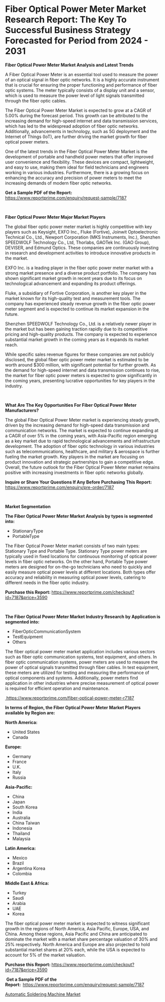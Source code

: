 <p><h1>Fiber Optical Power Meter Market Research Report: The Key To Successful Business Strategy Forecasted for Period from 2024 - 2031</h1></p><p><strong>Fiber Optical Power Meter Market Analysis and Latest Trends</strong></p>
<p><p>A Fiber Optical Power Meter is an essential tool used to measure the power of an optical signal in fiber optic networks. It is a highly accurate instrument that is crucial for ensuring the proper functioning and performance of fiber optic systems. The meter typically consists of a display unit and a sensor, which is used to measure the power level of light signals transmitted through the fiber optic cables.</p><p>The Fiber Optical Power Meter Market is expected to grow at a CAGR of 5.00% during the forecast period. This growth can be attributed to the increasing demand for high-speed internet and data transmission services, which has led to the widespread adoption of fiber optic networks. Additionally, advancements in technology, such as 5G deployment and the Internet of Things (IoT), are further driving the market growth for fiber optical power meters.</p><p>One of the latest trends in the Fiber Optical Power Meter Market is the development of portable and handheld power meters that offer improved user convenience and flexibility. These devices are compact, lightweight, and easy to use, making them ideal for field technicians and engineers working in various industries. Furthermore, there is a growing focus on enhancing the accuracy and precision of power meters to meet the increasing demands of modern fiber optic networks.</p></p>
<p><strong>Get a Sample PDF of the Report:&nbsp;</strong> <a href="https://www.reportprime.com/enquiry/request-sample/7187">https://www.reportprime.com/enquiry/request-sample/7187</a></p>
<p>&nbsp;</p>
<p><strong>Fiber Optical Power Meter Major Market Players</strong></p>
<p><p>The global fiber optic power meter market is highly competitive with key players such as Keysight, EXFO Inc., Fluke (Fortive), Joinwit Optoelectronic Technical Co., Ltd., Newport Corporation (MKS Instruments, Inc.), Shenzhen SPEEDWOLF Technology Co., Ltd, Thorlabs, GAOTek Inc. (GAO Group), DEVISER, and Edmund Optics. These companies are continuously investing in research and development activities to introduce innovative products in the market.</p><p>EXFO Inc. is a leading player in the fiber optic power meter market with a strong market presence and a diverse product portfolio. The company has shown significant market growth in recent years due to its focus on technological advancement and expanding its product offerings.</p><p>Fluke, a subsidiary of Fortive Corporation, is another key player in the market known for its high-quality test and measurement tools. The company has experienced steady revenue growth in the fiber optic power meter segment and is expected to continue its market expansion in the future.</p><p>Shenzhen SPEEDWOLF Technology Co., Ltd. is a relatively newer player in the market but has been gaining traction rapidly due to its competitive pricing and high-quality products. The company is expected to experience substantial market growth in the coming years as it expands its market reach.</p><p>While specific sales revenue figures for these companies are not publicly disclosed, the global fiber optic power meter market is estimated to be worth around $300 million, with significant potential for further growth. As the demand for high-speed internet and data transmission continues to rise, the market for fiber optic power meters is expected to grow significantly in the coming years, presenting lucrative opportunities for key players in the industry.</p></p>
<p>&nbsp;</p>
<p><strong>What Are The Key Opportunities For Fiber Optical Power Meter Manufacturers?</strong></p>
<p><p>The global Fiber Optical Power Meter market is experiencing steady growth, driven by the increasing demand for high-speed data transmission and communication networks. The market is expected to continue expanding at a CAGR of over 5% in the coming years, with Asia-Pacific region emerging as a key market due to rapid technological advancements and infrastructure development. The adoption of fiber optic technology in various industries such as telecommunications, healthcare, and military & aerospace is further fueling the market growth. Key players in the market are focusing on product innovation and strategic partnerships to gain a competitive edge. Overall, the future outlook for the Fiber Optical Power Meter market remains positive with increasing investments in fiber optic networks globally.</p></p>
<p><strong>Inquire or Share Your Questions If Any Before Purchasing This Report:</strong> <a href="https://www.reportprime.com/enquiry/pre-order/7187">https://www.reportprime.com/enquiry/pre-order/7187</a></p>
<p>&nbsp;</p>
<p><strong>Market Segmentation</strong></p>
<p><strong>The Fiber Optical Power Meter Market Analysis by types is segmented into:</strong></p>
<p><ul><li>StationaryType</li><li>PortableType</li></ul></p>
<p><p>The Fiber Optical Power Meter market consists of two main types: Stationary Type and Portable Type. Stationary Type power meters are typically used in fixed locations for continuous monitoring of optical power levels in fiber optic networks. On the other hand, Portable Type power meters are designed for on-the-go technicians who need to quickly and easily measure optical power levels at different locations. Both types offer accuracy and reliability in measuring optical power levels, catering to different needs in the fiber optic industry.</p></p>
<p><strong>Purchase this Report:&nbsp;</strong><a href="https://www.reportprime.com/checkout?id=7187&price=3590">https://www.reportprime.com/checkout?id=7187&price=3590</a></p>
<p>&nbsp;</p>
<p><strong>The Fiber Optical Power Meter Market Industry Research by Application is segmented into:</strong></p>
<p><ul><li>FiberOpticCommunicationSystem</li><li>TestEquipment</li><li>Others</li></ul></p>
<p><p>The fiber optical power meter market application includes various sectors such as fiber optic communication systems, test equipment, and others. In fiber optic communication systems, power meters are used to measure the power of optical signals transmitted through fiber cables. In test equipment, these meters are utilized for testing and measuring the performance of optical components and systems. Additionally, power meters find application in other industries where precise measurement of optical power is required for efficient operation and maintenance.</p></p>
<p><a href="https://www.reportprime.com/fiber-optical-power-meter-r7187">&nbsp;https://www.reportprime.com/fiber-optical-power-meter-r7187</a></p>
<p><strong>In terms of Region, the Fiber Optical Power Meter Market Players available by Region are:</strong></p>
<p>
    <p> <strong> North America: </strong>
        <ul>
            <li>United States</li>
            <li>Canada</li>
        </ul>
        </p> 
    <p> <strong> Europe: </strong>
        <ul>
            <li>Germany</li>
            <li>France</li>
            <li>U.K.</li>
            <li>Italy</li>
            <li>Russia</li>
        </ul>
        </p> 
    <p> <strong> Asia-Pacific: </strong>
        <ul>
            <li>China</li>
            <li>Japan</li>
            <li>South Korea</li>
            <li>India</li>
            <li>Australia</li>
            <li>China Taiwan</li>
            <li>Indonesia</li>
            <li>Thailand</li>
            <li>Malaysia</li>
        </ul>
        </p> 
    <p> <strong> Latin America: </strong>
        <ul>
            <li>Mexico</li>
            <li>Brazil</li>
            <li>Argentina Korea</li>
            <li>Colombia</li>
        </ul>
        </p> 
    <p> <strong> Middle East & Africa: </strong>
        <ul>
            <li>Turkey</li>
            <li>Saudi</li>
            <li>Arabia</li>
            <li>UAE</li>
            <li>Korea</li>
        </ul>
    </p>
    </p>
<p><p>The fiber optical power meter market is expected to witness significant growth in the regions of North America, Asia Pacific, Europe, USA, and China. Among these regions, Asia Pacific and China are anticipated to dominate the market with a market share percentage valuation of 30% and 25% respectively. North America and Europe are also projected to hold substantial market shares at 20% each, while the USA is expected to account for 5% of the market valuation.</p></p>
<p><strong>Purchase this Report: </strong><a href="https://www.reportprime.com/checkout?id=7187&price=3590">https://www.reportprime.com/checkout?id=7187&price=3590</a></p>
<p>&nbsp;<strong>Get a Sample PDF of the Report:&nbsp;&nbsp;</strong><a href="https://www.reportprime.com/enquiry/request-sample/7187">https://www.reportprime.com/enquiry/request-sample/7187</a></p>
<p><strong></strong></p>
<p><p><a href="https://github.com/RoccoManning/Market-Research-Report-List-5/blob/main/automatic-soldering-machine-market.md">Automatic Soldering Machine Market</a></p></p>